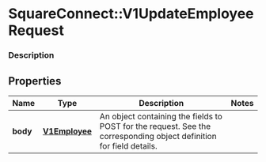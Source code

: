 # SquareConnect::V1UpdateEmployeeRequest

### Description



## Properties
Name | Type | Description | Notes
------------ | ------------- | ------------- | -------------
**body** | [**V1Employee**](V1Employee.md) | An object containing the fields to POST for the request.  See the corresponding object definition for field details. | 


